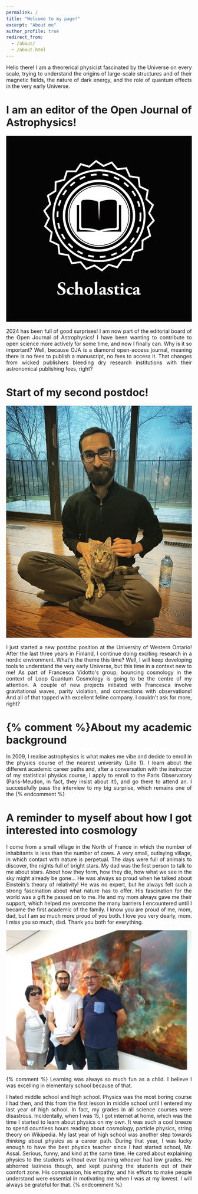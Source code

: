 ```yaml
---
permalink: /
title: "Welcome to my page!"
excerpt: "About me"
author_profile: true
redirect_from: 
  - /about/
  - /about.html
---
```


<style>
body {
text-align: justify}
</style>

Hello there! I am a theorerical physicist fascinated by the Universe on every scale, trying to understand the origins of large-scale structures and of their magnetic fields, the nature of dark energy, and the role of quantum effects in the very early Universe.


I am an editor of the Open Journal of Astrophysics!
======
![Editor of OJA, 2024](/images/scholastica.jpg)

2024 has been full of good surprises! I am now part of the editorial board of the Open Journal of Astrophysics! I have been wanting to contribute to open science more actively for some time, and now I finally can. Why is it so important? Well, because OJA is a diamond open-access journal, meaning there is no fees to publish a manuscript, no fees to access it. That changes from wicked publishers bleeding dry research institutions with their astronomical publishing fees, right? 

Start of my second postdoc!
======

![New postdoc at UWO, 2024](/images/AtFrancescas.jpeg)

I just started a new postdoc position at the University of Western Ontario! After the last three years in Finland, I continue doing exciting research in a nordic environment. What's the theme this time? Well, I will keep developing tools to understand the very early Universe, but this time in a context new to me! As part of Francesca Vidotto's group, bouncing cosmology in the context of Loop Quantum Cosmology is going to be the centre of my attention. A couple of new projects initiated with Francesca involve gravitational waves, parity violation, and connections with observations! And all of that topped with excellent feline company. I couldn't ask for more, right?

{% comment %}About my academic background
======

In 2009, I realise astrophysics is what makes me vibe and decide to enroll in the physics course of the nearest university (Lille 1). I learn about the different academic career paths and, after a conversation with the instructor of my statistical physics course, I apply to enroll to the Paris Observatory (Paris-Meudon, in fact, they insist about it!), and go there to attend an. I successfully pass the interview to my big surprise, which remains one of the 
{% endcomment %}

A reminder to myself about how I got interested into cosmology
======

I come from a small village in the North of France in which the number of inhabitants is less than the number of cows. A very small, outlaying village, in which contact with nature is perpetual. The days were full of animals to discover, the nights full of bright stars. My dad was the first person to talk to me about stars. About how they form, how they die, how what we see in the sky might already be gone... He was always so proud when he talked about Einstein's theory of relativity! He was no expert, but he always felt such a strong fascination about what nature has to offer. His fascination for the world was a gift he passed on to me. He and my mom always gave me their support, which helped me overcome the many barriers I encountered until I became the first academic of the family. I know you are proud of me, mom, dad, but I am so much more proud of you both. I love you very dearly, mom. I miss you so much, dad. Thank you both for everything.

![At the ICG, 2019](/images/papa.jpeg)

{% comment %} Learning was always so much fun as a child. I believe I was excelling in elementary school because of that.

I hated middle school and high school. Physics was the most boring course I had then, and this from the first lesson in middle school until I entered my last year of high school. In fact, my grades in all science courses were disastrous. Incidentally, when I was 15, I got internet at home, which was the time I started to learn about physics on my own. It was such a cool breeze to spend countless hours reading about cosmology, particle physics, string theory on Wikipedia. My last year of high school was another step towards <i>thinking</i> about physics as a career path. During that year, I was lucky enough to have the best physics teacher since I had started school, Mr. Assal. Serious, funny, and kind at the same time. He cared about explaining physics to the students without ever blaming whoever had low grades. He abhorred laziness though, and kept pushing the students out of their comfort zone. His compassion, his empathy, and his efforts to make people understand were essential in motivating me when I was at my lowest. I will always be grateful for that.
{% endcomment %}


